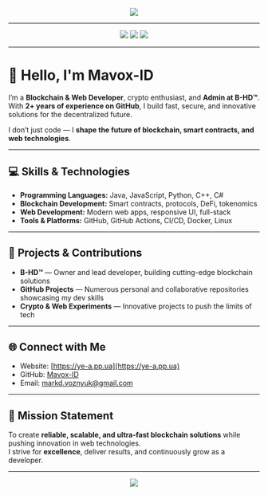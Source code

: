 <p align="center">
  <img src="https://github-profile-trophy.vercel.app/?username=mavox-id&theme=juicyfresh&no-frame=true&no-bg=true&title=Commits,Repositories,Followers,Stars" />
</p>

---

<p align="center">
  <img src="https://img.shields.io/badge/Mavox ID-Blockchain Developer-darkblue?style=for-the-badge&logoColor=white" />
  <img src="https://img.shields.io/badge/Owner-Blockchain Hyper Development™-purple?style=for-the-badge" />
  <img src="https://img.shields.io/badge/GitHub-2 Years-green?style=for-the-badge" />
</p>

---

# 👋 Hello, I'm Mavox-ID

I’m a **Blockchain & Web Developer**, crypto enthusiast, and **Admin at B-HD™**.  
With **2+ years of experience on GitHub**, I build fast, secure, and innovative solutions for the decentralized future.  

I don’t just code — I **shape the future of blockchain, smart contracts, and web technologies**.  

---

## 💻 Skills & Technologies

- **Programming Languages:** Java, JavaScript, Python, C++, C#  
- **Blockchain Development:** Smart contracts, protocols, DeFi, tokenomics  
- **Web Development:** Modern web apps, responsive UI, full-stack  
- **Tools & Platforms:** GitHub, GitHub Actions, CI/CD, Docker, Linux  

---

## 🚀 Projects & Contributions

- **B-HD™** — Owner and lead developer, building cutting-edge blockchain solutions  
- **GitHub Projects** — Numerous personal and collaborative repositories showcasing my dev skills  
- **Crypto & Web Experiments** — Innovative projects to push the limits of tech  

---

## 🌐 Connect with Me

- Website: [https://ye-a.pp.ua](https://ye-a.pp.ua)  
- GitHub: [Mavox-ID](https://github.com/Mavox-ID)  
- Email: markd.voznyuk@gmail.com  

---

## 🎯 Mission Statement

To create **reliable, scalable, and ultra-fast blockchain solutions** while pushing innovation in web technologies.  
I strive for **excellence**, deliver results, and continuously grow as a developer.  

---

<p align="center">
  <img src="https://img.shields.io/badge/Powered by-Mavox ID-red?style=for-the-badge&logoColor=white" />
</p>
